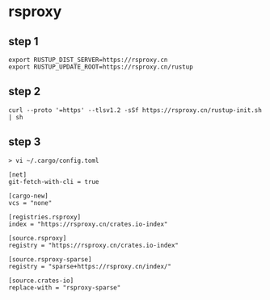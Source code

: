 # rsproxy  

## step 1
```
export RUSTUP_DIST_SERVER=https://rsproxy.cn
export RUSTUP_UPDATE_ROOT=https://rsproxy.cn/rustup
```

## step 2
```
curl --proto '=https' --tlsv1.2 -sSf https://rsproxy.cn/rustup-init.sh | sh
```

## step 3
    > vi ~/.cargo/config.toml
```
[net]
git-fetch-with-cli = true

[cargo-new]
vcs = "none"

[registries.rsproxy]
index = "https://rsproxy.cn/crates.io-index"

[source.rsproxy]
registry = "https://rsproxy.cn/crates.io-index"

[source.rsproxy-sparse]
registry = "sparse+https://rsproxy.cn/index/"

[source.crates-io]
replace-with = "rsproxy-sparse"
```